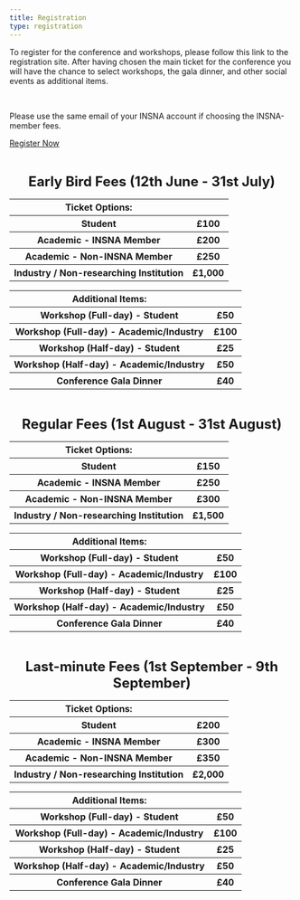 ```yaml
---
title: Registration
type: registration
---
```


To register for the conference and workshops, please follow this link to the registration site. After having chosen the main ticket for the conference you will have the chance to select workshops, the gala dinner, and other social events as additional items.
<p>&nbsp;</p>

Please use the same email of your INSNA account if choosing the INSNA-member fees. 

<div class="flex flex-row w-full justify-center pt-6">
<a class="px-10 py-2 text-gray-200 bg-eusnblue rounded-full shadow-md text-lg hover:bg-gray-800 hover:border-red" href="https://store.gre.ac.uk/conferences-and-events/faculties-schools/fob/eusn-conference/6th-european-conference-on-social-networks" target="_blank">Register Now</a>
</div>
<p>&nbsp;</p>

**<p align="center"><font size="5">Early Bird Fees (12th June - 31st July)</p></font>**
<table align="center">
  <tr>
 <th>Ticket Options:</th> 
 </tr>
   <tr>
<th>Student</th> <th>£100</th>
  </tr>
<th>Academic - INSNA Member</th> 	<th>£200</th>
  </tr>
  <tr>
<th>Academic - Non-INSNA Member</th> 	<th>£250</th>
  </tr>
  <tr>
<th>Industry / Non-researching Institution</th> <th>£1,000</th>
  </tr>
</table>
<table align="center">
    <tr>
 <th>Additional Items:</th> 
 </tr>
  <tr>
<th>Workshop (Full-day) - Student</th> <th>£50</th>
  </tr>
  <tr>
<th>Workshop (Full-day) - Academic/Industry</th> <th>£100</th>
  </tr>
  <tr>
<th>Workshop (Half-day) - Student</th> <th>£25</th>
  </tr>
  <tr>
<th>Workshop (Half-day) - Academic/Industry</th> <th>£50</th>
  </tr>
  <tr>
<th>Conference Gala Dinner</th> <th>£40</th>
  </tr>
</table>
<p>&nbsp;</p>

**<p align="center"><font size="5">Regular Fees (1st August - 31st August)</p></font>**
<table align="center">
   <tr>
 <th>Ticket Options:</th> 
 </tr>
  <tr>
<th>Student</th> <th>£150</th>
  </tr>
<th>Academic - INSNA Member</th> 	<th>£250</th>
  </tr>
  <tr>
<th>Academic - Non-INSNA Member</th> 	<th>£300</th>
  </tr>
  <tr>
<th>Industry / Non-researching Institution</th> <th>£1,500</th>
  </tr>
  </table>
<table align="center">
      <tr>
 <th>Additional Items:</th> 
 </tr>
  <tr>
<th>Workshop (Full-day) - Student</th> <th>£50</th>
  </tr>
  <tr>
<th>Workshop (Full-day) - Academic/Industry</th> <th>£100</th>
  </tr>
  <tr>
<th>Workshop (Half-day) - Student</th> <th>£25</th>
  </tr>
  <tr>
<th>Workshop (Half-day) - Academic/Industry</th> <th>£50</th>
  </tr>
  <tr>
<th>Conference Gala Dinner</th> <th>£40</th>
  </tr>
</table>
<p>&nbsp;</p>

**<p align="center"><font size="5">Last-minute Fees (1st September - 9th September)</p></font>**
<table align="center">
    <tr>
 <th>Ticket Options:</th> 
 </tr>
  <tr>
<th>Student</th> <th>£200</th>
  </tr>
<th>Academic - INSNA Member</th> 	<th>£300</th>
  </tr>
  <tr>
<th>Academic - Non-INSNA Member</th> 	<th>£350</th>
  </tr>
  <tr>
<th>Industry / Non-researching Institution</th> <th>£2,000</th>
  </tr>
  </table>
<table align="center">
      <tr>
 <th>Additional Items:</th> 
 </tr>
  <tr>
<th>Workshop (Full-day) - Student</th> <th>£50</th>
  </tr>
  <tr>
<th>Workshop (Full-day) - Academic/Industry</th> <th>£100</th>
  </tr>
  <tr>
<th>Workshop (Half-day) - Student</th> <th>£25</th>
  </tr>
  <tr>
<th>Workshop (Half-day) - Academic/Industry</th> <th>£50</th>
  </tr>
  <tr>
<th>Conference Gala Dinner</th> <th>£40</th>
  </tr>
</table>
<p>&nbsp;</p>



